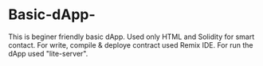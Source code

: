# Basic-dApp-
This is beginer friendly basic dApp. Used only HTML and Solidity for smart contact. For write, compile &amp; deploye contract used Remix IDE. For run the dApp used "lite-server".
